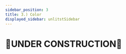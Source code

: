 ```yaml
---
sidebar_position: 3
title: 3.) Color
displayed_sidebar: unlitstSidebar
---
```


# 🚧UNDER CONSTRUCTION🚧